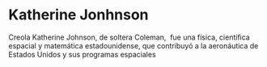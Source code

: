 # Katherine Jonhnson
Creola Katherine Johnson, de soltera Coleman, ​​ fue una física, científica espacial y matemática estadounidense, que contribuyó a la aeronáutica de Estados Unidos y sus programas espaciales
